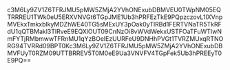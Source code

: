 c3M6Ly9ZV1Z6TFRJMU5pMW5ZMjA2YVhONExubDBMVEU0TWpNM05EQTRRREU1TWk0eU5ERXVNVGt6TGpJME1Ub3hPRFEzTkE9PQpzczovL1lXVnpMVEkxTmkxblkyMDZhWE40TG5sMExUY3pOak0yTlRBd1FERTVNaTR5TkRFdU1qQTBMakl3TlRveE9EQXlOUT09CnNzOi8vWVdWekxUSTFOaTFuWTIwNmFYTjRMbmwwTFRnMU1qYzBOelEzUURFeU9DNHhPVGt1TVRZMUxqRTNORG94TVRRd09BPT0Kc3M6Ly9ZV1Z6TFRJMU5pMW5ZMjA2YVhONExubDBMVFUyT0RZM09UTTBRREV5T0M0eE9Ua3VNVFV4TGpFek5Ub3hPREEyT0E9PQ==